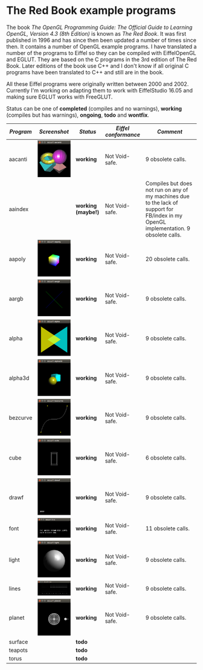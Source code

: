 The Red Book example programs
=============================

The book *The OpenGL Programming Guide:  The Official Guide to Learning OpenGL, Version 4.3 (8th Edition)* is known as *The Red Book*. It was first published in 1996 and has since then been updated a number of times since then. It contains a number of OpenGL example programs. I have translated a number of the programs to Eiffel so they can be compiled with EiffelOpenGL and EGLUT. They are based on the C programs in the 3rd edition of The Red Book. Later editions of the book use C++ and I don't know if all original C programs have been translated to C++ and still are in the book.

All these Eiffel programs were originally written between 2000 and 2002. Currently I'm working on adapting them to work with EiffelStudio 16.05 and making sure EGLUT works with FreeGLUT.

Status can be one of **completed** (compiles and no warnings), **working** (compiles but has warnings), **ongoing**, **todo** and **wontfix**.

| *Program* | *Screenshot* | *Status* | *Eiffel conformance* | *Comment* |
| --------- | ------------ | -------- | -------------------- | --------- |
| aacanti   | ![Screenshot](./aacanti/aacanti.png) | **working** | Not Void-safe. | 9 obsolete calls. |
| aaindex   |  | **working (maybe!)** | Not Void-safe. | Compiles but does not run on any of my machines due to the lack of support for FB/index in my OpenGL implementation. 9 obsolete calls. |
| aapoly    |  ![Screenshot](./aapoly/aapoly.png) | **working** | Not Void-safe. | 20 obsolete calls. |
| aargb     |  ![Screenshot](./aargb/aargb.png) | **working** | Not Void-safe. | 9 obsolete calls. |
| alpha     |  ![Screenshot](./alpha/alpha.png) | **working** | Not Void-safe. | 9 obsolete calls. |
| alpha3d   |  ![Screenshot](./alpha3d/alpha3d.png) | **working** | Not Void-safe. | 9 obsolete calls. |
| bezcurve  |  ![Screenshot](./bezcurve/bezcurve.png) | **working** | Not Void-safe. | 9 obsolete calls. |
| cube      |  ![Screenshot](./cube/cube.png) | **working** | Not Void-safe. | 6 obsolete calls. |
| drawf     |  ![Screenshot](./drawf/drawf.png) | **working** | Not Void-safe. | 9 obsolete calls. |
| font      |  ![Screenshot](./font/font.png) | **working** | Not Void-safe. | 11 obsolete calls. |
| light     |  ![Screenshot](./light/light.png) | **working** | Not Void-safe. | 9 obsolete calls. |
| lines     |  ![Screenshot](./lines/lines.png) | **working** | Not Void-safe. | 9 obsolete calls. |
| planet    |  ![Screenshot](./planet/planet.png) | **working** | Not Void-safe. | 9 obsolete calls. |
| surface   |  | **todo** |  |  |
| teapots   |  | **todo** |  |  |
| torus     |  | **todo** |  |  |
